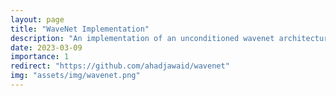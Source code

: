 ```yaml
---
layout: page
title: "WaveNet Implementation"
description: "An implementation of an unconditioned wavenet architecture."
date: 2023-03-09
importance: 1
redirect: "https://github.com/ahadjawaid/wavenet"
img: "assets/img/wavenet.png"
---
```

